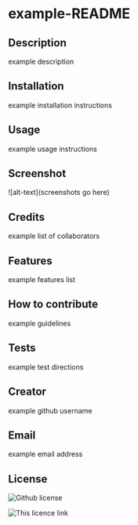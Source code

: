# example-README

## Description
example description
## Installation
example installation instructions
## Usage
example usage instructions
## Screenshot
![alt-text](screenshots go here)
## Credits
example list of collaborators
## Features
example features list
## How to contribute
example guidelines
## Tests
example test directions
## Creator
example github username
## Email
example email address
## License
![Github license](https://img.shields.io/badge/license-MIT-blue.svg)

![This licence link](https://choosealicense.com/licenses/mit)

